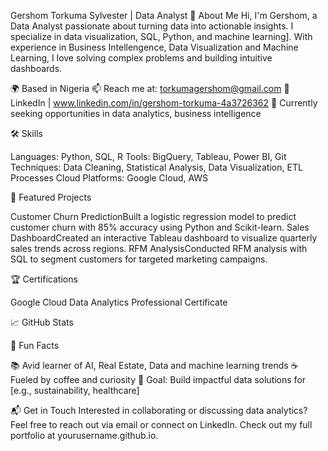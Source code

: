 Gershom Torkuma Sylvester | Data Analyst
👋 About Me
Hi, I'm Gershom, a Data Analyst passionate about turning data into actionable insights. I specialize in data visualization, SQL, Python, and machine learning]. With experience in Business Intellengence, Data Visualization and Machine Learning, I love solving complex problems and building intuitive dashboards.

🌍 Based in Nigeria
📫 Reach me at: torkumagershom@gmail.com
🔗 LinkedIn | www.linkedin.com/in/gershom-torkuma-4a3726362
💼 Currently seeking opportunities in data analytics, business intelligence

🛠️ Skills

Languages: Python, SQL, R
Tools: BigQuery, Tableau, Power BI, Git
Techniques: Data Cleaning, Statistical Analysis, Data Visualization, ETL Processes
Cloud Platforms: Google Cloud, AWS

📂 Featured Projects

Customer Churn PredictionBuilt a logistic regression model to predict customer churn with 85% accuracy using Python and Scikit-learn.
Sales DashboardCreated an interactive Tableau dashboard to visualize quarterly sales trends across regions.
RFM AnalysisConducted RFM analysis with SQL to segment customers for targeted marketing campaigns.

🏆 Certifications

Google Cloud Data Analytics Professional Certificate


📈 GitHub Stats

🌟 Fun Facts

📚 Avid learner of AI, Real Estate, Data and machine learning trends
☕ Fueled by coffee and curiosity
🎯 Goal: Build impactful data solutions for [e.g., sustainability, healthcare]

📬 Get in Touch
Interested in collaborating or discussing data analytics? Feel free to reach out via email or connect on LinkedIn. Check out my full portfolio at yourusername.github.io.
